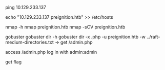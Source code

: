 ping 10.129.233.137

echo "10.129.233.137 preignition.htb" >> /etc/hosts

nmap -h
nmap preignition.htb
nmap -sCV preignition.htb

gobuster
gobuster dir -h
gobuster dir -x .php -u preignition.htb -w ../raft-medium-directories.txt -> get /admin.php

access /admin.php
log in with admin:admin

get flag